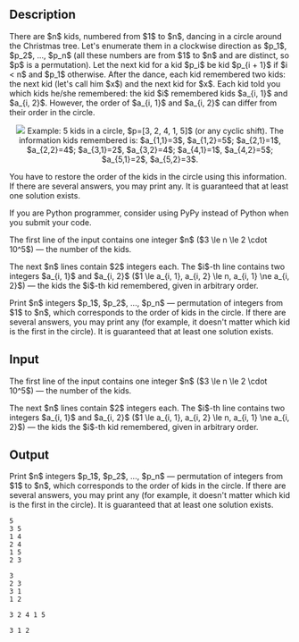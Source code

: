 ## Description

<div><p>There are $n$ kids, numbered from $1$ to $n$, dancing in a circle around the Christmas tree. Let's enumerate them in a clockwise direction as $p_1$, $p_2$, ..., $p_n$ (all these numbers are from $1$ to $n$ and are distinct, so $p$ is a permutation). Let the next kid for a kid $p_i$ be kid $p_{i + 1}$ if $i &lt; n$ and $p_1$ otherwise. After the dance, each kid remembered two kids: the next kid (let's call him $x$) and the next kid for $x$. Each kid told you which kids he/she remembered: the kid $i$ remembered kids $a_{i, 1}$ and $a_{i, 2}$. However, the order of $a_{i, 1}$ and $a_{i, 2}$ can differ from their order in the circle.</p><center> <img class="tex-graphics" src="file://BSFlhpbv.png" style="max-width: 100.0%;max-height: 100.0%;">   <span class="tex-font-size-small">Example: 5 kids in a circle, $p=[3, 2, 4, 1, 5]$ (or any cyclic shift). The information kids remembered is: $a_{1,1}=3$, $a_{1,2}=5$; $a_{2,1}=1$, $a_{2,2}=4$; $a_{3,1}=2$, $a_{3,2}=4$; $a_{4,1}=1$, $a_{4,2}=5$; $a_{5,1}=2$, $a_{5,2}=3$.</span> </center><p>You have to restore the order of the kids in the circle using this information. If there are several answers, you may print any. It is guaranteed that at least one solution exists.</p><p><span class="tex-font-style-bf">If you are Python programmer, consider using PyPy instead of Python when you submit your code.</span></p></div><div class="input-specification"><p>The first line of the input contains one integer $n$ ($3 \le n \le 2 \cdot 10^5$) — the number of the kids.</p><p>The next $n$ lines contain $2$ integers each. The $i$-th line contains two integers $a_{i, 1}$ and $a_{i, 2}$ ($1 \le a_{i, 1}, a_{i, 2} \le n, a_{i, 1} \ne a_{i, 2}$) — the kids the $i$-th kid remembered, given in arbitrary order.</p></div><div class="output-specification"><p>Print $n$ integers $p_1$, $p_2$, ..., $p_n$ — permutation of integers from $1$ to $n$, which corresponds to the order of kids in the circle. <span class="tex-font-style-bf">If there are several answers, you may print any</span> (for example, it doesn't matter which kid is the first in the circle). It is guaranteed that at least one solution exists.</p></div>

## Input

<p>The first line of the input contains one integer $n$ ($3 \le n \le 2 \cdot 10^5$) — the number of the kids.</p><p>The next $n$ lines contain $2$ integers each. The $i$-th line contains two integers $a_{i, 1}$ and $a_{i, 2}$ ($1 \le a_{i, 1}, a_{i, 2} \le n, a_{i, 1} \ne a_{i, 2}$) — the kids the $i$-th kid remembered, given in arbitrary order.</p>

## Output

<p>Print $n$ integers $p_1$, $p_2$, ..., $p_n$ — permutation of integers from $1$ to $n$, which corresponds to the order of kids in the circle. <span class="tex-font-style-bf">If there are several answers, you may print any</span> (for example, it doesn't matter which kid is the first in the circle). It is guaranteed that at least one solution exists.</p>





```input1
5
3 5
1 4
2 4
1 5
2 3
```




```input2
3
2 3
3 1
1 2
```




```output1
3 2 4 1 5
```




```output2
3 1 2
```


